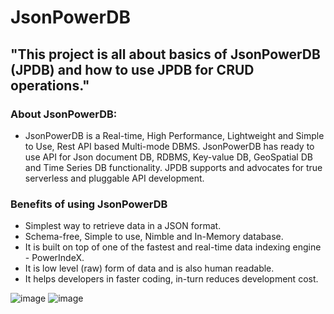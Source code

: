 # JsonPowerDB 
## "This project is all about basics of JsonPowerDB (JPDB) and how to use JPDB for CRUD operations." 

### About JsonPowerDB:

- JsonPowerDB is a Real-time, High Performance, Lightweight and Simple to Use, Rest API based Multi-mode DBMS. JsonPowerDB has ready to use API for Json document DB, RDBMS, Key-value DB, GeoSpatial DB and Time Series DB functionality. JPDB supports and advocates for true serverless and pluggable API development.

### Benefits of using JsonPowerDB

- Simplest way to retrieve data in a JSON format.
- Schema-free, Simple to use, Nimble and In-Memory database.
- It is built on top of one of the fastest and real-time data indexing engine - PowerIndeX.
- It is low level (raw) form of data and is also human readable.
- It helps developers in faster coding, in-turn reduces development cost.

![image](https://user-images.githubusercontent.com/77100387/203973288-155a823f-7ca0-47dc-962a-d8cda8df289b.png)
![image](https://user-images.githubusercontent.com/77100387/203974207-b7f7c570-24bc-485b-adf2-12a5fa21433b.png)


